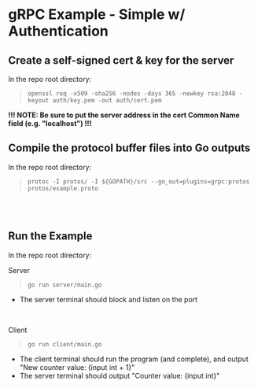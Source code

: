 # gRPC Example - Simple w/ Authentication

## Create a self-signed cert & key for the server
In the repo root directory:
>`openssl req -x509 -sha256 -nodes -days 365 -newkey rsa:2048 -keyout auth/key.pem -out auth/cert.pem`

**!!! NOTE: Be sure to put the server address in the cert Common Name field (e.g. "localhost") !!!**

## Compile the protocol buffer files into Go outputs
In the repo root directory:
>`protoc -I protos/ -I ${GOPATH}/src --go_out=plugins=grpc:protos protos/example.proto`

<br>
<br>


## Run the Example
In the repo root directory:

Server
>`go run server/main.go`
- The server terminal should block and listen on the port

<br>

Client
>`go run client/main.go`
- The client terminal should run the program (and complete), and output "New counter value: {input int + 1}"
- The server terminal should output "Counter value: {input int}"